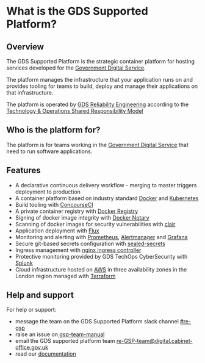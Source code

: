 # What is the GDS Supported Platform?

## Overview
The GDS Supported Platform is the strategic container platform for hosting services developed for the [Government Digital Service](https://www.gov.uk/government/organisations/government-digital-service).

The platform manages the infrastructure that your application runs on and provides tooling for teams to build, deploy and manage their applications on that infrastructure.


The platform is operated by [GDS Reliability Engineering](https://reliability-engineering.cloudapps.digital/) according to the [Technology & Operations Shared Responsibility Model](https://reliability-engineering.cloudapps.digital/documentation/strategy-and-principles/techops-shared-responsibility-model.html)

## Who is the platform for?

The platform is for teams working in the [Government Digital Service](https://www.gov.uk/government/organisations/government-digital-service) that need to run software applications.

## Features

- A declarative continuous delivery workflow - merging to master triggers deployment to production
- A container platform based on industry standard [Docker](https://docs.docker.com/) and [Kubernetes](https://kubernetes.io)
- Build tooling with [ConcourseCI](https://concourse-ci.org/)
- A private container registry with [Docker Registry](https://docs.docker.com/registry/)
- Signing of docker image integrity with [Docker Notary](https://docs.docker.com/notary/)
- Scanning of docker images for security vulnerabilities with [clair](https://github.com/coreos/clair)
- Application deployment with [Flux](https://github.com/weaveworks/flux)
- Monitoring and alerting with [Prometheus](https://prometheus.io/), [Alertmanager](https://prometheus.io/docs/alerting/alertmanager/) and [Grafana](https://grafana.com/)
- Secure git-based secrets configuration with [sealed-secrets](https://github.com/bitnami-labs/sealed-secrets)
- Ingress management with [nginx ingress controller](https://kubernetes.github.io/ingress-nginx/)
- Protective monitoring provided by GDS TechOps CyberSecurity with [Splunk](https://www.splunk.com/)
- Cloud infrastructure hosted on [AWS](https://aws.amazom.com) in three availability zones in the London region managed with [Terraform](https://www.terraform.io/)


## Help and support
For help or support:
- message the team on the GDS Supported Platform slack channel [#re-gsp](https://gds.slack.com/messages/CDA7YSP0D)
- raise an issue on[ gsp-team-manual](https://github.com/alphagov/gsp-team-manual/issues)
- email the GDS supported platform team re-GSP-team@digital.cabinet-office.gov.uk
- read our [documentation](/docs)
